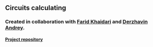 ## Circuits calculating

### Created in collaboration with [Farid Khaidari](https://github.com/Tako-San) and [Derzhavin Andrey](https://github.com/derzhavin3016). ###

#### [Project repository](https://github.com/Tako-San/Matrix/tree/master/2_Circuits)